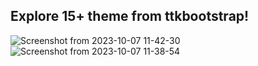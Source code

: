 ## Explore 15+ theme from ttkbootstrap!
![Screenshot from 2023-10-07 11-42-30](https://github.com/mdshakib007/Python-Translator/assets/128816573/f9cd2e9b-e9c8-4ef0-9e1a-4eb48d5153c9)
![Screenshot from 2023-10-07 11-38-54](https://github.com/mdshakib007/Python-Translator/assets/128816573/3a203378-4818-4958-a320-856cf2c2630d)
